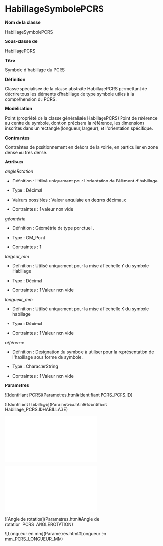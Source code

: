 # HabillageSymbolePCRS #



**Nom de la classe**

HabillageSymbolePCRS

**Sous-classe de**

HabillagePCRS

**Titre**

Symbole d'habillage du PCRS

**Définition**

Classe spécialisée de la classe abstraite HabillagePCRS permettant de décrire tous les éléments d'habillage de type symbole utiles à la compréhension du PCRS.

**Modélisation**

Point (propriété de la classe généralisée HabillagePCRS) Point de référence au centre du symbole, dont on précisera la référence, les dimensions inscrites dans un rectangle (longueur, largeur), et l'orientation spécifique.

**Contraintes**

Contraintes de positionnement en dehors de la voirie, en particulier en zone dense ou très dense.

**Attributs**

*angleRotation*

- Définition : Utilisé uniquement pour l'orientation de l'élément d'habillage

- Type : Décimal

- Valeurs possibles : Valeur angulaire en degrés décimaux

- Contraintes : 1 valeur non vide

*géométrie*

- Définition : Géométrie de type ponctuel .

- Type : GM_Point

- Contraintes : 1

*largeur_mm*

- Définition : Utilisé uniquement pour la mise à l'échelle Y du symbole Habillage

- Type : Décimal

- Contraintes : 1 Valeur non vide

*longueur_mm*

- Définition : Utilisé uniquement pour la mise à l'échelle X du symbole habillage

- Type : Décimal

- Contraintes : 1 Valeur non vide

*référence*

- Définition : Désignation du symbole à utiliser pour la représentation de l'habillage sous forme de symbole .

- Type : CharacterString

- Contraintes : 1 Valeur non vide

**Paramètres**

![Identifiant PCRS](Parametres.html#Identifiant PCRS_PCRS.ID)

![Identifiant Habillage](Parametres.html#Identifiant Habillage_PCRS.IDHABILLAGE)

![Thematique](Parametres.html#Thematique_PCRS.THEMATIQUE)

![Reference](Parametres.html#Reference_PCRS_REFERENCE)

![Angle de rotation](Parametres.html#Angle de rotation_PCRS_ANGLEROTATION)

![Longueur en mm](Parametres.html#Longueur en mm_PCRS_LONGUEUR_MM)